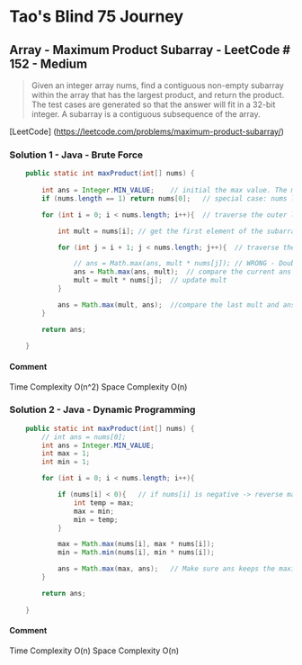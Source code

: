 # Tao's Blind 75 Journey
## Array - Maximum Product Subarray - LeetCode # 152 - Medium

> Given an integer array nums, find a contiguous non-empty subarray within the array that has the largest product, and return the product.
> The test cases are generated so that the answer will fit in a 32-bit integer.
> A subarray is a contiguous subsequence of the array.

[LeetCode] (https://leetcode.com/problems/maximum-product-subarray/)

### Solution 1 - Java - Brute Force

```java
    public static int maxProduct(int[] nums) {
        
        int ans = Integer.MIN_VALUE;    // initial the max value. The min value is to make sure any value can be the max value.
        if (nums.length == 1) return nums[0];   // special case: nums length is one, return the first value

        for (int i = 0; i < nums.length; i++){  // traverse the outer loop to get the start element of the subarray

            int mult = nums[i]; // get the first element of the subarray

            for (int j = i + 1; j < nums.length; j++){  // traverse the inner loop to get the max product

                // ans = Math.max(ans, mult * nums[j]); // WRONG - Double the mult * nums[j]
                ans = Math.max(ans, mult);  // compare the current ans and current mult, if we need to re-start the subarray
                mult = mult * nums[j];  // update mult
            }

            ans = Math.max(mult, ans);  //compare the last mult and ans to get the max value
        }

        return ans;
        
    }
```
#### Comment
Time Complexity O(n^2)
Space Complexity O(n)

### Solution 2 - Java - Dynamic Programming

```java
    public static int maxProduct(int[] nums) {
        // int ans = nums[0];
        int ans = Integer.MIN_VALUE;
        int max = 1;
        int min = 1;

        for (int i = 0; i < nums.length; i++){

            if (nums[i] < 0){   // if nums[i] is negative -> reverse max and min
                int temp = max;
                max = min;
                min = temp;
            }

            max = Math.max(nums[i], max * nums[i]);
            min = Math.min(nums[i], min * nums[i]);

            ans = Math.max(max, ans);   // Make sure ans keeps the maximum value for all the subarray
        }

        return ans;
        
    }
```
#### Comment
Time Complexity O(n)
Space Complexity O(n)
